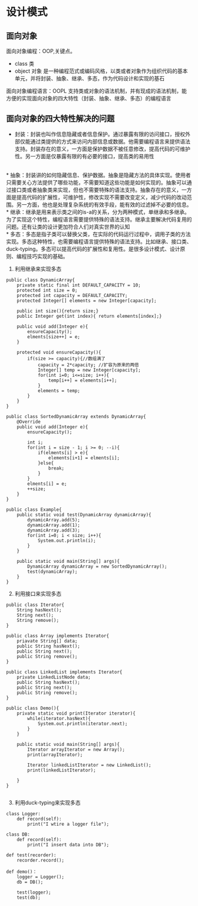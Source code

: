 # 设计模式

## 面向对象

面向对象编程：OOP,关键点。
* class 类
* object 对象
是一种编程范式或编码风格，以类或者对象作为组织代码的基本单元，并将封装、抽象、继承、多态，作为代码设计和实现的基石

面向对象编程语言：OOPL
支持类或对象的语法机制，并有现成的语法机制，能方便的实现面向对象的四大特性（封装、抽象、继承、多态）的编程语言

## 面向对象的四大特性解决的问题

* 封装：封装也叫作信息隐藏或者信息保护。通过暴露有限的访问接口，授权外部仅能通过类提供的方式来访问内部信息或数据。他需要编程语言来提供语法支持。封装存在的意义，一方面是保护数据不被任意修改，提高代码的可维护性。另一方面是仅暴露有限的有必要的接口，提高类的易用性
</br>
* 抽象：封装讲的如何隐藏信息、保护数据。抽象是隐藏方法的具体实现。使用者只需要关心方法提供了哪些功能，不需要知道这些功能是如何实现的。抽象可以通过接口类或者抽象类来实现，但也不需要特殊的语法支持。抽象存在的意义，一方面是提高代码的扩展性，可维护性，修改实现不需要改变定义，减少代码的改动范围。另一方面，他也是处理复杂系统的有效手段，能有效的过滤掉不必要的信息。
</br>
* 继承：继承是用来表示类之间的is-a的关系，分为两种模式，单继承和多继承。为了实现这个特性，编程语言需要提供特殊的语法支持。继承主要解决代码复用的问题。还有让类的设计更加符合人们对真实世界的认知
</br>
* 多态：多态是指子类可以替换父类，在实际的代码运行过程中，调用子类的方法实现。多态这种特性，也需要编程语言提供特殊的语法支持。比如继承、接口类、duck-typing。多态可以提高代码的扩展性和复用性。是很多设计模式、设计原则、编程技巧实现的基础。

1. 利用继承来实现多态
```
public class DynamicArray{
    private static final int DEFAULT_CAPACITY = 10;
    protected int size = 0;
    protected int capacity = DEFAULT_CAPACITY;
    protected Integer[] elements = new Integer[capacity];

    public int size(){return size;}
    public Integer get(int index){ return elements[index];}

    public void add(Integer e){
        ensureCapacity();
        elments[size++] = e;
    }

    protected void ensureCapacity(){
        if(size >= capacity){//数组满了
            capacity = 2*capacity; //扩容为原来的两倍
            Integer[] temp = new Integer[capacity];
            for(int i=0; i<=size; i++){
                temp[i++] = elements[i++];
            }
            elements = temp;
        }
    }
}

public class SortedDynamicArray extends DynamicArray{
    @Override
    public void add(Integer e){
        ensureCapacity();

        int i;
        for(int i = size - 1; i >= 0; --i){
            if(elments[i] > e){
                elements[i+1] = elments[i];
            }else{
                break;
            }  
        }
        elments[i] = e;
        ++size;
    }
}

public class Example{
    public static void test(DynamicArray dynamicArray){
        dynamicArray.add(5);
        dynamicArray.add(1);
        dynamicArray.add(3);
        for(int i=0; i < size; i++){
            System.out.println(i);
        }
    }
    
    public static void main(String[] args){
        DynamicArray dynamicArray = new SortedDynamicArray();
        test(dynamicArray);
    }
}

```
2. 利用接口来实现多态
```
public class Iterator{
    String hasNext();
    String next();
    String remove();
}

public class Array implements Iterator{
    priavate String[] data;
    public String hasNext();
    public String next();
    public String remove();
}

public class LinkedList implements Iterator{
    private LinkedListNode data;
    public String hasNext();
    public String next();
    public String remove();
}

public class Demo(){
    private static void print(Iterator iterator){
        while(iterator.hasNext){
            System.out.println(iterator.next);
        }
    }

    public static void main(String[] args){
        Iterator arrayIterator = new Array();
        print(arrayIterator);

        Iterator linkedListIterator = new LinkedList();
        print(linkedListIterator);
        
    }
}


```
3. 利用duck-typing来实现多态

```
class Logger:
    def record(self):
        print("I wtire a logger file");

class DB:
    def record(self):
        print("I insert data into DB");

def test(recorder):
    recorder.record();

def demo()：
    logger = Logger();
    db = DB();

    test(logger);
    test(db);
```